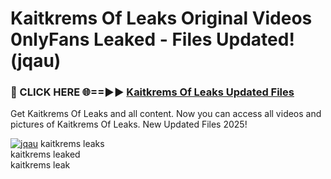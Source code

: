 # Kaitkrems Of Leaks Original Videos 0nlyFans Leaked - Files Updated! (jqau)

<h3>🔴 CLICK HERE 🌐==►► <a href="https://tinyurl.com/2jnfzry5" rel="nofollow">Kaitkrems Of Leaks Updated Files</a></h3>

Get Kaitkrems Of Leaks and all content. Now you can access all videos and pictures of Kaitkrems Of Leaks. New Updated Files 2025!

[![jqau](https://i.imgur.com/GyGTBgg.gif)](https://tinyurl.com/2jnfzry5)
kaitkrems leaks<br>
kaitkrems leaked<br>
kaitkrems leak